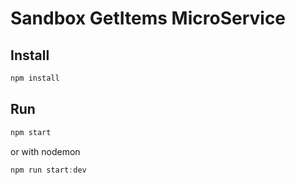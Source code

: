# Sandbox GetItems MicroService

## Install

```javascript
npm install
```

## Run

```javascript
npm start
```

or with nodemon

```javascript
npm run start:dev
```